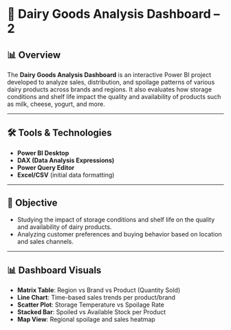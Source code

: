 # 🧀 Dairy Goods Analysis Dashboard – 2

## 📊 Overview
The **Dairy Goods Analysis Dashboard** is an interactive Power BI project developed to analyze sales, distribution, and spoilage patterns of various dairy products across brands and regions. It also evaluates how storage conditions and shelf life impact the quality and availability of products such as milk, cheese, yogurt, and more.

---

## 🛠️ Tools & Technologies
- **Power BI Desktop**
- **DAX (Data Analysis Expressions)**
- **Power Query Editor**
- **Excel/CSV** (initial data formatting)

---

## 🎯 Objective
- Studying the impact of storage conditions and shelf life on the quality and availability of dairy products.
- Analyzing customer preferences and buying behavior based on location and sales channels.
---


## 📊 Dashboard Visuals

- **Matrix Table**: Region vs Brand vs Product (Quantity Sold)
- **Line Chart**: Time-based sales trends per product/brand
- **Scatter Plot**: Storage Temperature vs Spoilage Rate
- **Stacked Bar**: Spoiled vs Available Stock per Product
- **Map View**: Regional spoilage and sales heatmap

